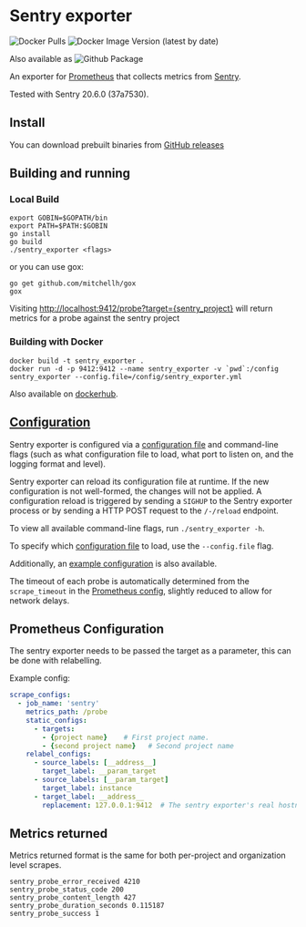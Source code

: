 # Sentry exporter

![Docker Pulls](https://img.shields.io/docker/pulls/zekker6/sentry_exporter?link=https://hub.docker.com/repository/docker/zekker6/sentry_exporter)
![Docker Image Version (latest by date)](https://img.shields.io/docker/v/zekker6/sentry_exporter?link=https://hub.docker.com/repository/docker/zekker6/sentry_exporter)

Also available as ![Github Package](https://github.com/zekker6/sentry_exporter/pkgs/container/sentry_exporter)

An exporter for [Prometheus](https://prometheus.io/) that collects metrics from [Sentry](https://sentry.io).

Tested with Sentry 20.6.0 (37a7530).

## Install

You can download prebuilt binaries from [GitHub releases](https://github.com/zekker6/sentry_exporter/releases)

## Building and running

### Local Build

```
export GOBIN=$GOPATH/bin
export PATH=$PATH:$GOBIN
go install
go build
./sentry_exporter <flags>
```

or you can use gox:

```
go get github.com/mitchellh/gox
gox
```

Visiting [http://localhost:9412/probe?target={sentry_project}](http://localhost:9412/probe?target=google.com)
will return metrics for a probe against the sentry project

### Building with Docker

    docker build -t sentry_exporter .
    docker run -d -p 9412:9412 --name sentry_exporter -v `pwd`:/config sentry_exporter --config.file=/config/sentry_exporter.yml

Also available on [dockerhub](https://hub.docker.com/repository/docker/zekker6/sentry_exporter).

## [Configuration](CONFIGURATION.md)

Sentry exporter is configured via a [configuration file](CONFIGURATION.md) and command-line flags (such as what configuration file to load, what port to listen on, and the logging format and level).

Sentry exporter can reload its configuration file at runtime. If the new configuration is not well-formed, the changes will not be applied.
A configuration reload is triggered by sending a `SIGHUP` to the Sentry exporter process or by sending a HTTP POST request to the `/-/reload` endpoint.

To view all available command-line flags, run `./sentry_exporter -h`.

To specify which [configuration file](CONFIGURATION.md) to load, use the `--config.file` flag.

Additionally, an [example configuration](sentry_exporter.yml) is also available.

The timeout of each probe is automatically determined from the `scrape_timeout` in the [Prometheus config](https://prometheus.io/docs/operating/configuration/#configuration-file), slightly reduced to allow for network delays.

## Prometheus Configuration

The sentry exporter needs to be passed the target as a parameter, this can be
done with relabelling.

Example config:
```yml
scrape_configs:
  - job_name: 'sentry'
    metrics_path: /probe
    static_configs:
      - targets:
        - {project name}    # First project name.
        - {second project name}   # Second project name
    relabel_configs:
      - source_labels: [__address__]
        target_label: __param_target
      - source_labels: [__param_target]
        target_label: instance
      - target_label: __address__
        replacement: 127.0.0.1:9412  # The sentry exporter's real hostname:port.
```

## Metrics returned

Metrics returned format is the same for both per-project and organization level scrapes.

```
sentry_probe_error_received 4210
sentry_probe_status_code 200
sentry_probe_content_length 427
sentry_probe_duration_seconds 0.115187
sentry_probe_success 1
```